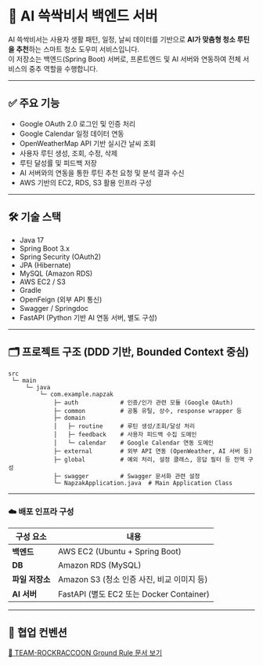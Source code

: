 # 🧹 AI 쓱싹비서 백엔드 서버

AI 쓱싹비서는 사용자 생활 패턴, 일정, 날씨 데이터를 기반으로 **AI가 맞춤형 청소 루틴을 추천**하는 스마트 청소 도우미 서비스입니다.  
이 저장소는 백엔드(Spring Boot) 서버로, 프론트엔드 및 AI 서버와 연동하여 전체 서비스의 중추 역할을 수행합니다.

---

## ✅ 주요 기능

- Google OAuth 2.0 로그인 및 인증 처리
- Google Calendar 일정 데이터 연동
- OpenWeatherMap API 기반 실시간 날씨 조회
- 사용자 루틴 생성, 조회, 수정, 삭제
- 루틴 달성률 및 피드백 저장
- AI 서버와의 연동을 통한 루틴 추천 요청 및 분석 결과 수신
- AWS 기반의 EC2, RDS, S3 활용 인프라 구성

---

## 🛠 기술 스택

- Java 17
- Spring Boot 3.x
- Spring Security (OAuth2)
- JPA (Hibernate)
- MySQL (Amazon RDS)
- AWS EC2 / S3
- Gradle
- OpenFeign (외부 API 통신)
- Swagger / Springdoc
- FastAPI (Python 기반 AI 연동 서버, 별도 구성)

---

## 🗂 프로젝트 구조 (DDD 기반, Bounded Context 중심)

```text
src
 └─ main
     └─ java
         └─ com.example.napzak
             ├─ auth            # 인증/인가 관련 모듈 (Google OAuth)
             ├─ common          # 공통 유틸, 상수, response wrapper 등
             ├─ domain
             │   ├─ routine     # 루틴 생성/조회/달성 처리
             │   ├─ feedback    # 사용자 피드백 수집 도메인
             │   └─ calendar    # Google Calendar 연동 도메인
             ├─ external        # 외부 API 연동 (OpenWeather, AI 서버 등)
             ├─ global          # 예외 처리, 설정 클래스, 응답 필터 등 전역 구성
             ├─ swagger         # Swagger 문서화 관련 설정
             └─ NapzakApplication.java  # Main Application Class
```

---

### ☁️ 배포 인프라 구성

| 구성 요소       | 내용                                     |
|----------------|------------------------------------------|
| **백엔드**       | AWS EC2 (Ubuntu + Spring Boot)           |
| **DB**           | Amazon RDS (MySQL)                       |
| **파일 저장소**   | Amazon S3 (청소 인증 사진, 비교 이미지 등) |
| **AI 서버**       | FastAPI (별도 EC2 또는 Docker Container) |

---

## 📌 협업 컨벤션

[📝 TEAM-ROCKRACCOON Ground Rule 문서 보기](https://github.com/TEAM-ROCKRACCOON/.github/blob/main/GroundRule.MD)